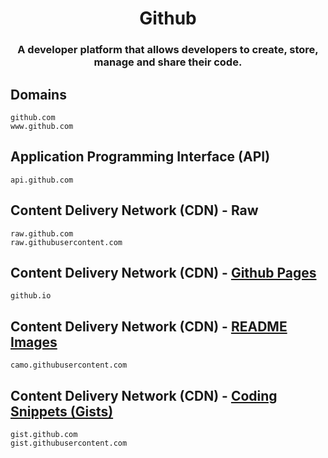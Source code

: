<h1 align="center">Github</h1>
<h3 align="center">A developer platform that allows developers to create, store, manage and share their code.</h3>

## Domains

```
github.com
www.github.com
```

## Application Programming Interface (API)

```
api.github.com
```

## Content Delivery Network (CDN) - Raw

```
raw.github.com
raw.githubusercontent.com
```

## Content Delivery Network (CDN) - [Github Pages](https://docs.github.com/en/pages/getting-started-with-github-pages/about-github-pages)

```
github.io
```

## Content Delivery Network (CDN) - [README Images](https://stackoverflow.com/questions/57857193/ddg#57862219)

```
camo.githubusercontent.com
```

## Content Delivery Network (CDN) - [Coding Snippets (Gists)](https://stackoverflow.com/questions/6767518/what-is-the-difference-between-github-and-gist)

```
gist.github.com
gist.githubusercontent.com
```
